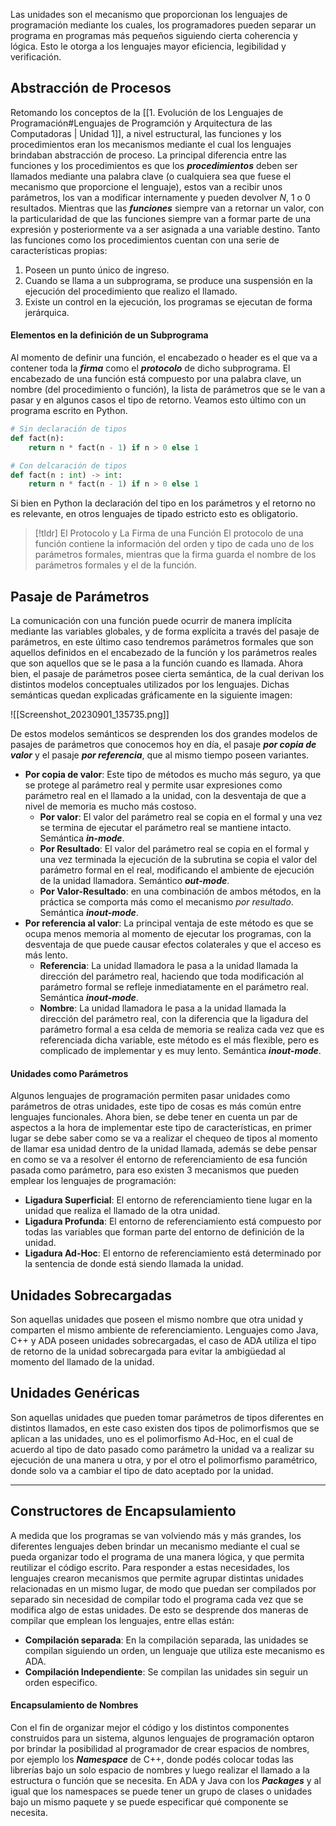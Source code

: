 Las unidades son el mecanismo que proporcionan los lenguajes de programación mediante los cuales, los programadores pueden separar un programa en programas más pequeños siguiendo cierta coherencia y lógica. Esto le otorga a los lenguajes mayor eficiencia, legibilidad y verificación.
## Abstracción de Procesos

Retomando los conceptos de la [[1. Evolución de los Lenguajes de Programación#Lenguajes de Programción y Arquitectura de las Computadoras | Unidad 1]], a nivel estructural, las funciones y los procedimientos eran los mecanismos mediante el cual los lenguajes brindaban abstracción de proceso.
La principal diferencia entre las funciones y los procedimientos es que los ***procedimientos*** deben ser llamados mediante una palabra clave (o cualquiera sea que fuese el mecanismo que proporcione el lenguaje), estos van a recibir unos parámetros, los van a modificar internamente y pueden devolver $N$, 1 o 0 resultados.
Mientras que las ***funciones*** siempre van a retornar un valor, con la particularidad de que las funciones siempre van a formar parte de una expresión y posteriormente va a ser asignada a una variable destino.
Tanto las funciones como los procedimientos cuentan con una serie de características propias:

1. Poseen un punto único de ingreso.
2. Cuando se llama a un subprograma, se produce una suspensión en la ejecución del procedimiento que realizo el llamado.
3. Existe un control en la ejecución, los programas se ejecutan de forma jerárquica.
#### Elementos en la definición de un Subprograma

Al momento de definir una función, el encabezado o header es el que va a contener toda la ***firma*** como el ***protocolo*** de dicho subprograma. El encabezado de una función está compuesto por una palabra clave, un nombre (del procedimiento o función), la lista de parámetros que se le van a pasar y en algunos casos el tipo de retorno. Veamos esto último con un programa escrito en Python.

```python
# Sin declaración de tipos
def fact(n):
	return n * fact(n - 1) if n > 0 else 1

# Con delcaración de tipos
def fact(n : int) -> int:
	return n * fact(n - 1) if n > 0 else 1
```

Si bien en Python la declaración del tipo en los parámetros y el retorno no es relevante, en otros lenguajes de tipado estricto esto es obligatorio.

>[!tldr] El Protocolo y La Firma de una Función
>El protocolo de una función contiene la información del orden y tipo de cada uno de los parámetros formales, mientras que la firma guarda el nombre de los parámetros formales y el de la función.

## Pasaje de Parámetros

La comunicación con una función puede ocurrir de manera implícita mediante las variables globales, y de forma explícita a través del pasaje de parámetros, en este último caso tendremos parámetros formales que son aquellos definidos en el encabezado de la función y los parámetros reales que son aquellos que se le pasa a la función cuando es llamada.
Ahora bien, el pasaje de parámetros posee cierta semántica, de la cual derivan los distintos modelos conceptuales utilizados por los lenguajes. Dichas semánticas quedan explicadas gráficamente en la siguiente imagen:

![[Screenshot_20230901_135735.png]]

De estos modelos semánticos se desprenden los dos grandes modelos de pasajes de parámetros que conocemos hoy en día, el pasaje ***por copia de valor*** y el pasaje ***por referencia***, que al mismo tiempo poseen variantes.

- **Por copia de valor**: Este tipo de métodos es mucho más seguro, ya que se protege al parámetro real y permite usar expresiones como parámetro real en el llamado a la unidad, con la desventaja de que a nivel de memoria es mucho más costoso.
	- **Por valor**: El valor del parámetro real se copia en el formal y una vez se termina de ejecutar el parámetro real se mantiene intacto. Semántica ***in-mode***.
	- **Por Resultado**: El valor del parámetro real se copia en el formal y una vez terminada la ejecución de la subrutina se copia el valor del parámetro formal en el real, modificando el ambiente de ejecución de la unidad llamadora. Semántico ***out-mode***.
	- **Por Valor-Resultado**: en una combinación de ambos métodos, en la práctica se comporta más como el mecanismo *por resultado*. Semántica ***inout-mode***.
- **Por referencia al valor**: La principal ventaja de este método es que se ocupa menos memoria al momento de ejecutar los programas, con la desventaja de que puede causar efectos colaterales y que el acceso es más lento.
	- **Referencia**: La unidad llamadora le pasa a la unidad llamada la dirección del parámetro real, haciendo que toda modificación al parámetro formal se refleje inmediatamente en el parámetro real. Semántica ***inout-mode***.
	- **Nombre**: La unidad llamadora le pasa a la unidad llamada la dirección del parámetro real, con la diferencia que la ligadura del parámetro formal a esa celda de memoria se realiza cada vez que es referenciada dicha variable, este método es el más flexible, pero es complicado de implementar y es muy lento. Semántica ***inout-mode***.
#### Unidades como Parámetros

Algunos lenguajes de programación permiten pasar unidades como parámetros de otras unidades, este tipo de cosas es más común entre lenguajes funcionales. Ahora bien, se debe tener en cuenta un par de aspectos a la hora de implementar este tipo de características, en primer lugar se debe saber como se va a realizar el chequeo de tipos al momento de llamar esa unidad dentro de la unidad llamada, además se debe pensar en como se va a resolver él entorno de referenciamiento de esa función pasada como parámetro, para eso existen 3 mecanismos que pueden emplear los lenguajes de programación:

- **Ligadura Superficial**: El entorno de referenciamiento tiene lugar en la unidad que realiza el llamado de la otra unidad.
- **Ligadura Profunda**: El entorno de referenciamiento está compuesto por todas las variables que forman parte del entorno de definición de la unidad.
- **Ligadura Ad-Hoc**: El entorno de referenciamiento está determinado por la sentencia de donde está siendo llamada la unidad.

## Unidades Sobrecargadas

Son aquellas unidades que poseen el mismo nombre que otra unidad y comparten el mismo ambiente de referenciamiento. Lenguajes como Java, C++ y ADA poseen unidades sobrecargadas, el caso de ADA utiliza el tipo de retorno de la unidad sobrecargada para evitar la ambigüedad al momento del llamado de la unidad.

## Unidades Genéricas

Son aquellas unidades que pueden tomar parámetros de tipos diferentes en distintos llamados, en este caso existen dos tipos de polimorfismos que se aplican a las unidades, uno es el polimorfismo Ad-Hoc, en el cual de acuerdo al tipo de dato pasado como parámetro la unidad va a realizar su ejecución de una manera u otra, y por el otro el polimorfismo paramétrico, donde solo va a cambiar el tipo de dato aceptado por la unidad.

---

## Constructores de Encapsulamiento

A medida que los programas se van volviendo más y más grandes, los diferentes lenguajes deben brindar un mecanismo mediante el cual se pueda organizar todo el programa de una manera lógica, y que permita reutilizar el código escrito.
Para responder a estas necesidades, los lenguajes crearon mecanismos que permite agrupar distintas unidades relacionadas en un mismo lugar, de modo que puedan ser compilados por separado sin necesidad de compilar todo el programa cada vez que se modifica algo de estas unidades. De esto se desprende dos maneras de compilar que emplean los lenguajes, entre ellas están:

- **Compilación separada**: En la compilación separada, las unidades se compilan siguiendo un orden, un lenguaje que utiliza este mecanismo es ADA.
- **Compilación Independiente**: Se compilan las unidades sin seguir un orden especifico.

#### Encapsulamiento de Nombres

Con el fin de organizar mejor el código y los distintos componentes construidos para un sistema, algunos lenguajes de programación optaron por brindar la posibilidad al programador de crear espacios de nombres, por ejemplo los ***Namespace*** de C++, donde podés colocar todas las librerías bajo un solo espacio de nombres y luego realizar el llamado a la estructura o función que se necesita. En ADA y Java con los ***Packages*** y al igual que los namespaces se puede tener un grupo de clases o unidades bajo un mismo paquete y se puede especificar qué componente se necesita.